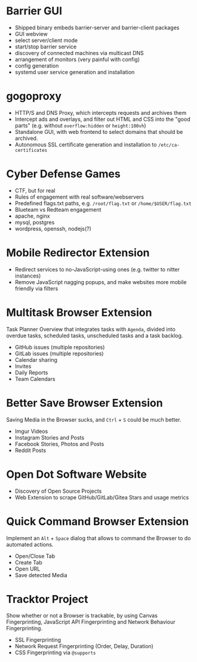 
# Barrier GUI

- Shipped binary embeds barrier-server and barrier-client packages
- GUI webview
- select server/client mode
- start/stop barrier service
- discovery of connected machines via multicast DNS
- arrangement of monitors (very painful with config)
- config generation
- systemd user service generation and installation


# gogoproxy

- HTTP/S and DNS Proxy, which intercepts requests and archives them
- Intercept ads and overlays, and filter out HTML and CSS into the "good parts" (e.g. without `overflow:hidden` or `height:100vh`)
- Standalone GUI, with web frontend to select domains that should be archived.
- Autonomous SSL certificate generation and installation to `/etc/ca-certificates`


# Cyber Defense Games

- CTF, but for real
- Rules of engagement with real software/webservers
- Predefined flags.txt paths, e.g. `/root/flag.txt` or `/home/$USER/flag.txt`
- Blueteam vs Redteam engagement
- apache, nginx
- mysql, postgres
- wordpress, openssh, nodejs(?)


# Mobile Redirector Extension

- Redirect services to no-JavaScript-using ones (e.g. twitter to nitter instances)
- Remove JavaScript nagging popups, and make websites more mobile friendly via filters


# Multitask Browser Extension

Task Planner Overview that integrates tasks with `Agenda`, divided into overdue
tasks, scheduled tasks, unscheduled tasks and a task backlog.

- GitHub issues (multiple repositories)
- GitLab issues (multiple repositories)
- Calendar sharing
- Invites
- Daily Reports
- Team Calendars


# Better Save Browser Extension

Saving Media in the Browser sucks, and `Ctrl` + `S` could be much better.

- Imgur Videos
- Instagram Stories and Posts
- Facebook Stories, Photos and Posts
- Reddit Posts


# Open Dot Software Website

- Discovery of Open Source Projects
- Web Extension to scrape GitHub/GitLab/Gitea Stars and usage metrics


# Quick Command Browser Extension

Implement an `Alt` + `Space` dialog that allows to command the Browser to
do automated actions.

- Open/Close Tab
- Create Tab
- Open URL
- Save detected Media


# Tracktor Project

Show whether or not a Browser is trackable, by using Canvas Fingerprinting,
JavaScript API Fingerprinting and Network Behaviour Fingerprinting.

- SSL Fingerprinting
- Network Request Fingerprinting (Order, Delay, Duration)
- CSS Fingerprinting via `@supports`

